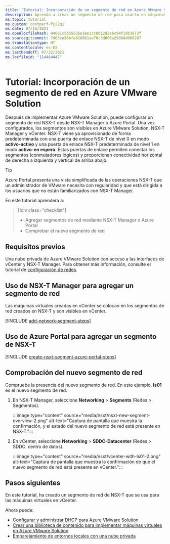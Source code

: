 ```yaml
---
title: 'Tutorial: Incorporación de un segmento de red en Azure VMware Solution'
description: Aprenda a crear un segmento de red para usarlo en máquinas virtuales en vCenter.
ms.topic: tutorial
ms.custom: contperf-fy22q1
ms.date: 07/16/2021
ms.openlocfilehash: 04681c5d55536e3ee1cc0b12d2ebc94f19b3873f
ms.sourcegitcommit: 7d63ce88bfe8188b1ae70c3d006a29068d066287
ms.translationtype: HT
ms.contentlocale: es-ES
ms.lasthandoff: 07/22/2021
ms.locfileid: "114464447"
---
```

# <a name="tutorial-add-a-network-segment-in-azure-vmware-solution"></a>Tutorial: Incorporación de un segmento de red en Azure VMware Solution 

Después de implementar Azure VMware Solution, puede configurar un segmento de red NSX-T desde NSX-T Manager o Azure Portal.  Una vez configurados, los segmentos son visibles en Azure VMware Solution, NSX-T Manager y vCenter.  NSX-T viene ya aprovisionado de forma predeterminada con una puerta de enlace NSX-T de nivel 0 en modo **activo-activo** y una puerta de enlace NSX-T predeterminada de nivel 1 en modo **activo-en espera**.  Estas puertas de enlace permiten conectar los segmentos (conmutadores lógicos) y proporcionan conectividad horizontal de derecha a izquierda y vertical de arriba abajo. 

>[!TIP]
>Azure Portal presenta una vista simplificada de las operaciones NSX-T que un administrador de VMware necesita con regularidad y que está dirigida a los usuarios que no están familiarizados con NSX-T Manager. 


En este tutorial aprenderá a:

> [!div class="checklist"]
> * Agregar segmentos de red mediante NSX-T Manager o Azure Portal
> * Comprobar el nuevo segmento de red 

## <a name="prerequisites"></a>Requisitos previos

Una nube privada de Azure VMware Solution con acceso a las interfaces de vCenter y NSX-T Manager. Para obtener más información, consulte el tutorial de [configuración de redes](tutorial-configure-networking.md).

## <a name="use-nsx-t-manager-to-add-network-segment"></a>Uso de NSX-T Manager para agregar un segmento de red 

Las máquinas virtuales creadas en vCenter se colocan en los segmentos de red creados en NSX-T y son visibles en vCenter.

[!INCLUDE [add-network-segment-steps](includes/add-network-segment-steps.md)]

## <a name="use-azure-portal-to-add-an-nsx-t-segment"></a>Uso de Azure Portal para agregar un segmento de NSX-T

[!INCLUDE [create-nsxt-segment-azure-portal-steps](includes/create-nsxt-segment-azure-portal-steps.md)]


## <a name="verify-the-new-network-segment"></a>Comprobación del nuevo segmento de red

Compruebe la presencia del nuevo segmento de red. En este ejemplo, **ls01** es el nuevo segmento de red.

1. En NSX-T Manager, seleccione **Networking** > **Segments** (Redes > Segmentos). 

    :::image type="content" source="media/nsxt/nsxt-new-segment-overview-2.png" alt-text="Captura de pantalla que muestra la confirmación, y el estado del nuevo segmento de red está presente en NSX-T.":::

1. En vCenter, seleccione **Networking** > **SDDC-Datacenter** (Redes > SDDC: centro de datos).

    :::image type="content" source="media/nsxt/vcenter-with-ls01-2.png" alt-text="Captura de pantalla que muestra la confirmación de que el nuevo segmento de red está presente en vCenter.":::

## <a name="next-steps"></a>Pasos siguientes

En este tutorial, ha creado un segmento de red de NSX-T que se usa para las máquinas virtuales en vCenter. 

Ahora puede: 

- [Configurar y administrar DHCP para Azure VMware Solution](configure-dhcp-azure-vmware-solution.md)
- [Crear una biblioteca de contenido para implementar máquinas virtuales en Azure VMware Solution](deploy-vm-content-library.md) 
- [Emparejamiento de entornos locales con una nube privada](tutorial-expressroute-global-reach-private-cloud.md)


<!-- LINKS - external-->

<!-- LINKS - internal -->
